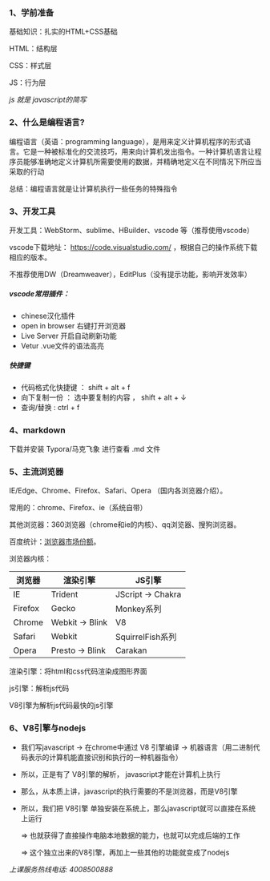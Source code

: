 ### 1、学前准备

 基础知识：扎实的HTML+CSS基础

HTML：结构层

CSS：样式层

JS：行为层

*js 就是 javascript的简写*

### 2、什么是编程语言?

编程语言（英语：programming language），是用来定义计算机程序的形式语言。它是一种被标准化的交流技巧，用来向计算机发出指令。一种计算机语言让程序员能够准确地定义计算机所需要使用的数据，并精确地定义在不同情况下所应当采取的行动

总结：编程语言就是让计算机执行一些任务的特殊指令

### 3、开发工具

开发工具：WebStorm、sublime、HBuilder、vscode 等（推荐使用vscode）

vscode下载地址： https://code.visualstudio.com/ ，根据自己的操作系统下载相应的版本。

不推荐使用DW（Dreamweaver），EditPlus（没有提示功能，影响开发效率）

##### vscode常用插件：

- chinese汉化插件    
- open in browser     右键打开浏览器
- Live Server      开启自动刷新功能
- Vetur    .vue文件的语法高亮

##### 快捷键

- 代码格式化快捷键 ： shift + alt + f 
- 向下复制一份 ： 选中要复制的内容 ， shift + alt + ↓
- 查询/替换 : ctrl + f

### 4、markdown

下载并安装 Typora/马克飞象 进行查看 .md 文件

### 5、主流浏览器

 IE/Edge、Chrome、Firefox、Safari、Opera （国内各浏览器介绍）。 

常用的：chrome、Firefox、ie（系统自带）

其他浏览器：360浏览器（chrome和ie的内核）、qq浏览器、搜狗浏览器。

 百度统计：[浏览器市场份额](https://tongji.baidu.com/data/browser)。 

浏览器内核：

| 浏览器  | 渲染引擎        | JS引擎            |
| ------- | --------------- | ----------------- |
| IE      | Trident         | JScript -> Chakra |
| Firefox | Gecko           | Monkey系列        |
| Chrome  | Webkit -> Blink | V8                |
| Safari  | Webkit          | SquirrelFish系列  |
| Opera   | Presto -> Blink | Carakan           |

渲染引擎：将html和css代码渲染成图形界面

js引擎：解析js代码

V8引擎为解析js代码最快的js引擎

### 6、V8引擎与nodejs

- 我们写javascript  ->  在chrome中通过 V8 引擎编译  ->  机器语言（用二进制代码表示的计算机能直接识别和执行的一种机器指令）

- 所以，正是有了 V8引擎的解析， javascript才能在计算机上执行

- 那么，从本质上讲，javascript的执行需要的不是浏览器，而是V8引擎

- 所以，我们把 V8引擎 单独安装在系统上，那么javascript就可以直接在系统上运行 

  =>   也就获得了直接操作电脑本地数据的能力，也就可以完成后端的工作

  =>  这个独立出来的V8引擎，再加上一些其他的功能就变成了nodejs







 *上课服务热线电话: 4008500888* 